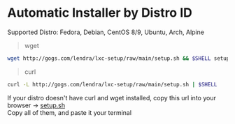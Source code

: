 # Automatic Installer by Distro ID
Supported Distro: Fedora, Debian, CentOS 8/9, Ubuntu, Arch, Alpine 

> wget

```bash
wget http://gogs.com/lendra/lxc-setup/raw/main/setup.sh && $SHELL setup.sh
```

> curl

```bash
curl -L http://gogs.com/lendra/lxc-setup/raw/main/setup.sh | $SHELL
```

If your distro doesn't have curl and wget installed, copy this url into your browser -> [setup.sh](http://gogs.com/lendra/lxc-setup/raw/main/setup.sh)\
Copy all of them, and paste it your terminal